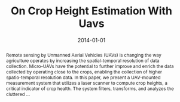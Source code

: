 ---
title: "On Crop Height Estimation With Uavs"
abstract: "Remote sensing by Unmanned Aerial Vehicles (UAVs) is changing the way agriculture operates by increasing the spatial-temporal resolution of data collection. Micro-UAVs have the potential to further improve and enrich the data collected by operating close to the crops, enabling the collection of higher spatio-temporal resolution data. In this paper, we present a UAV-mounted measurement system that utilizes a laser scanner to compute crop heights, a critical indicator of crop health. The system filters, transforms, and analyzes the cluttered …"
date: 2014-01-01
venue: "2014 IEEE/RSJ International Conference on Intelligent Robots and Systems, Chicago, IL, USA, September 14-18, 2014"
paperurl: https://ieeexplore.ieee.org/abstract/document/6943245/
authors: "David J. Anthony, Sebastian G. Elbaum, Aaron Lorenz and Carrick Detweiler"
awards: ""
---